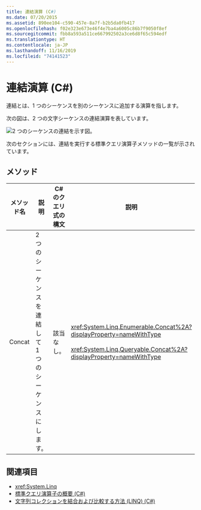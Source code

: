 ```yaml
---
title: 連結演算 (C#)
ms.date: 07/20/2015
ms.assetid: 890ee104-c590-457e-8a7f-b2b5da0fb417
ms.openlocfilehash: f02e323e673e46f4e7ba4a6005c86b7f9050f8ef
ms.sourcegitcommit: fbb8a593a511ce667992502a3ce6d8f65c594edf
ms.translationtype: HT
ms.contentlocale: ja-JP
ms.lasthandoff: 11/16/2019
ms.locfileid: "74141523"
---
```

# <a name="concatenation-operations-c"></a>連結演算 (C#)
連結とは、1 つのシーケンスを別のシーケンスに追加する演算を指します。  
  
 次の図は、2 つの文字シーケンスの連結演算を表しています。  
  
 ![2 つのシーケンスの連結を示す図。](./media/concatenation-operations/concatenation-two-sequences.png)  
  
 次のセクションには、連結を実行する標準クエリ演算子メソッドの一覧が示されています。  
  
## <a name="methods"></a>メソッド  
  
|メソッド名|説明|C# のクエリ式の構文|説明|  
|-----------------|-----------------|---------------------------------|----------------------|  
|Concat|2 つのシーケンスを連結して 1 つのシーケンスにします。|該当なし。|<xref:System.Linq.Enumerable.Concat%2A?displayProperty=nameWithType><br /><br /> <xref:System.Linq.Queryable.Concat%2A?displayProperty=nameWithType>|  
  
## <a name="see-also"></a>関連項目

- <xref:System.Linq>
- [標準クエリ演算子の概要 (C#)](./standard-query-operators-overview.md)
- [文字列コレクションを結合および比較する方法 (LINQ) (C#)](./how-to-combine-and-compare-string-collections-linq.md)
